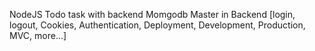 NodeJS Todo task with backend Momgodb
Master in Backend [login, logout, Cookies, Authentication, Deployment, Development, Production, MVC, more...]
